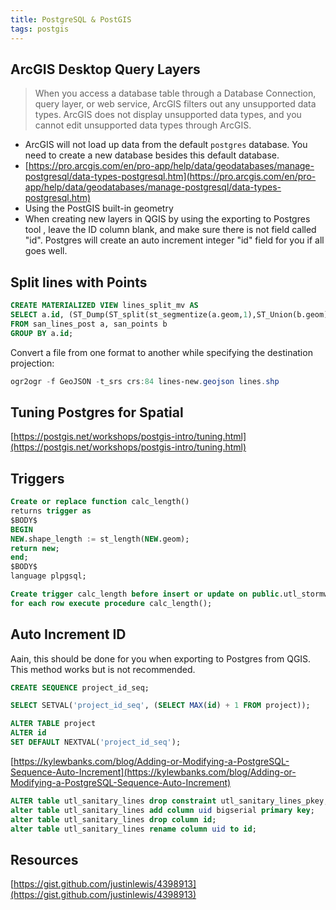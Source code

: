 ```yaml
---
title: PostgreSQL & PostGIS
tags: postgis
---
```


## ArcGIS Desktop Query Layers
> When you access a database table through a Database Connection, query layer, or web service, ArcGIS filters out any unsupported data types. ArcGIS does not display unsupported data types, and you cannot edit unsupported data types through ArcGIS.

- ArcGIS will not load up data from the default ``postgres`` database. You need to create a new database besides this default database.
- [https://pro.arcgis.com/en/pro-app/help/data/geodatabases/manage-postgresql/data-types-postgresql.htm](https://pro.arcgis.com/en/pro-app/help/data/geodatabases/manage-postgresql/data-types-postgresql.htm)
- Using the PostGIS built-in geometry
- When creating new layers in QGIS by using the exporting to Postgres tool , leave the ID column blank, and make sure there is not field called "id".  Postgres will create an auto increment integer "id" field for you if all goes well.

## Split lines with Points
```sql
CREATE MATERIALIZED VIEW lines_split_mv AS
SELECT a.id, (ST_Dump(ST_split(st_segmentize(a.geom,1),ST_Union(b.geom)))).geom::geometry(LINESTRING) AS geom 
FROM san_lines_post a, san_points b
GROUP BY a.id;
```

Convert a file from one format to another while specifying the destination projection:

```powershell
ogr2ogr -f GeoJSON -t_srs crs:84 lines-new.geojson lines.shp
```


## Tuning Postgres for Spatial
[https://postgis.net/workshops/postgis-intro/tuning.html](https://postgis.net/workshops/postgis-intro/tuning.html)

## Triggers
```sql
Create or replace function calc_length()
returns trigger as
$BODY$
BEGIN
NEW.shape_length := st_length(NEW.geom);
return new;
end;
$BODY$
language plpgsql;

Create trigger calc_length before insert or update on public.utl_stormwater_stm_lines
for each row execute procedure calc_length();
```

## Auto Increment ID
Aain, this should be done for you when exporting to Postgres from QGIS. This method works but is not recommended.

```sql
CREATE SEQUENCE project_id_seq;

SELECT SETVAL('project_id_seq', (SELECT MAX(id) + 1 FROM project));

ALTER TABLE project 
ALTER id 
SET DEFAULT NEXTVAL('project_id_seq');
```

[https://kylewbanks.com/blog/Adding-or-Modifying-a-PostgreSQL-Sequence-Auto-Increment](https://kylewbanks.com/blog/Adding-or-Modifying-a-PostgreSQL-Sequence-Auto-Increment)

```sql
ALTER table utl_sanitary_lines drop constraint utl_sanitary_lines_pkey;
alter table utl_sanitary_lines add column uid bigserial primary key;
alter table utl_sanitary_lines drop column id;
alter table utl_sanitary_lines rename column uid to id;
```

## Resources

[https://gist.github.com/justinlewis/4398913](https://gist.github.com/justinlewis/4398913)
